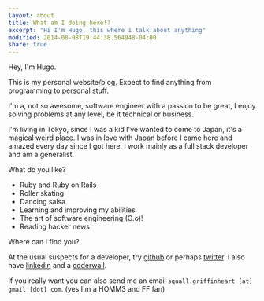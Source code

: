 ```yaml
---
layout: about
title: What am I doing here!? 
excerpt: "Hi I'm Hugo, this where i talk about anything"
modified: 2014-08-08T19:44:38.564948-04:00
share: true
---
```


Hey, I'm Hugo.

This is my personal website/blog. Expect to find anything from programming to personal stuff.

I'm a, not so awesome, software engineer with a passion to be great, I enjoy solving problems at any level, be it technical or business.

I'm living in Tokyo, since I was a kid I've wanted to come to Japan, it's a magical weird place. I was in love with Japan before I came here and amazed every day since I got here. I work mainly as a full stack developer and am a generalist.

What do you like?

* Ruby and Ruby on Rails
* Roller skating
* Dancing salsa
* Learning and improving my abilities
* The art of software engineering (O.o)!
* Reading hacker news

Where can I find you?

At the usual suspects for a developer, try [github](http://github.com/GriffinHeart) or perhaps [twitter](https://twitter.com/leShadowGriff). I also have [linkedin](https://www.linkedin.com/in/hfalmeida) and a [coderwall](https://coderwall.com/griffinheart).

If you really want you can also send me an email `squall.griffinheart [at] gmail [dot] com`. (yes I'm a HOMM3 and FF fan)
